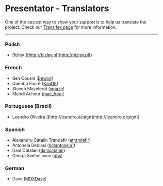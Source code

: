 Presentator - Translators
======================================================================

One of the easiest way to show your support is to help us translate the project.
Check our [Transifex page](https://www.transifex.com/presentatorio/web-platflorm) for more information.

---

### Polish

- Bizley ([http://bizley.pl](http://bizley.pl))


### French

- Ben Cousin ([Bewod](https://www.transifex.com/user/profile/Bewod/))
- Quentin Fouré ([Kant1F](https://www.transifex.com/user/profile/Kant1F/))
- Steven Mazelerat ([smaze](https://www.transifex.com/user/profile/smaze/))
- Mehdi Achour ([mac_hour](https://www.transifex.com/user/profile/mac_hour/))


### Portuguese (Brazil)

- Leandro Oliveira ([http://leandro.design](http://leandro.design))


### Spanish

- Alexandru Catalin Trandafir ([atrandafir](https://www.transifex.com/user/profile/atrandafir/))
- Antonela Debiasi ([holantonela1](https://www.transifex.com/user/profile/holantonela1/))
- Dani Catalan ([danicatalan](https://www.transifex.com/user/profile/danicatalan/))
- Georgi Svetoslavov ([ghs](https://www.transifex.com/user/profile/ghs/))


### German

- Dave ([MDXDave](https://www.transifex.com/user/profile/MDXDave/))
